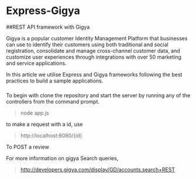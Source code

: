 # Express-Gigya

##REST API framework with Gigya 

Gigya is a popular customer Identity Management Platform that businesses can use to identify their customers using both traditional and social registration, consolidate and manage cross-channel customer data, and customize user experiences through integrations with over 50 marketing and service applications.

In this article we utilise Express and Gigya frameworks following the best practices to build a sample applications. 


###
To begin with clone the repository and start the server by running any of the controllers from the command prompt.

> node app.js


to make a request with a id, use 

> http://localhost:8080/{id}

To POST a review

For more information on gigya Search queries,
> http://developers.gigya.com/display/GD/accounts.search+REST



